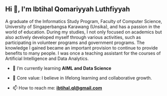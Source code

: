 ## Hi 👋, I'm Ibtihal Qomariyyah Luthfiyyah
A graduate of the Informatics Study Program, Faculty of Computer Science, University of Singaperbangsa Karawang (Unsika), and has a passion in the world of education. During my studies, I not only focused on academics but also actively developed myself through various activities, such as participating in volunteer programs and government programs. The knowledge I gained became an important provision to continue to provide benefits to many people. I was once a teaching assistant for the courses of Artificial Intelligence and Data Analytics. 

- 🌱 I’m currently learning **AIML and Data Science**

- 📝 Core value: I believe in lifelong learning and collaborative growth.

- 📫 How to reach me: **ibtihal.ql@gmail.com**
